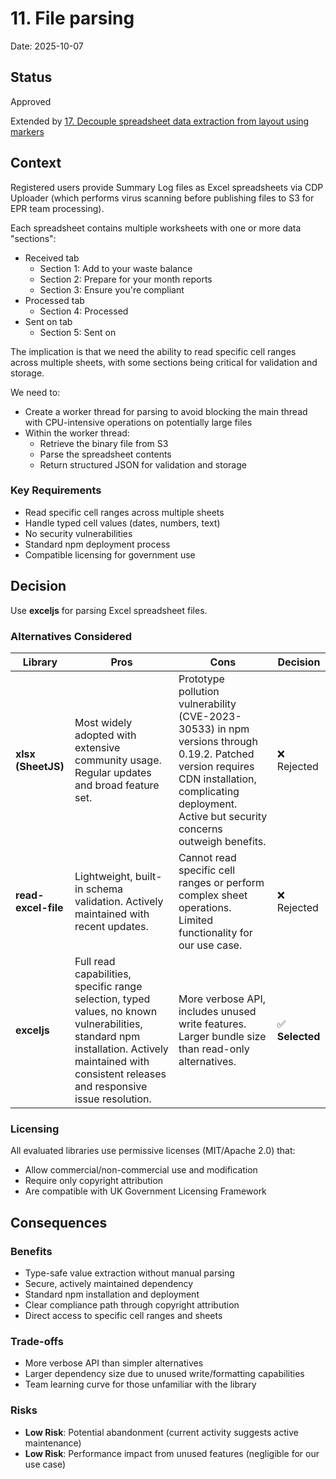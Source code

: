 # 11. File parsing

Date: 2025-10-07

## Status

Approved

Extended by [17. Decouple spreadsheet data extraction from layout using markers](0017-decouple-spreadsheet-data-extraction-from-layout-using-markers.md)

## Context

Registered users provide Summary Log files as Excel spreadsheets via CDP Uploader (which performs virus scanning before publishing files to S3 for EPR team processing).

Each spreadsheet contains multiple worksheets with one or more data "sections":

- Received tab
  - Section 1: Add to your waste balance
  - Section 2: Prepare for your month reports
  - Section 3: Ensure you're compliant
- Processed tab
  - Section 4: Processed
- Sent on tab
  - Section 5: Sent on

The implication is that we need the ability to read specific cell ranges across multiple sheets, with some sections being critical for validation and storage.

We need to:

- Create a worker thread for parsing to avoid blocking the main thread with CPU-intensive operations on potentially large files
- Within the worker thread:
  - Retrieve the binary file from S3
  - Parse the spreadsheet contents
  - Return structured JSON for validation and storage

### Key Requirements

- Read specific cell ranges across multiple sheets
- Handle typed cell values (dates, numbers, text)
- No security vulnerabilities
- Standard npm deployment process
- Compatible licensing for government use

## Decision

Use **exceljs** for parsing Excel spreadsheet files.

### Alternatives Considered

| Library             | Pros                                                                                                                                                                                               | Cons                                                                                                                                                                                                   | Decision        |
| ------------------- | -------------------------------------------------------------------------------------------------------------------------------------------------------------------------------------------------- | ------------------------------------------------------------------------------------------------------------------------------------------------------------------------------------------------------ | --------------- |
| **xlsx (SheetJS)**  | Most widely adopted with extensive community usage. Regular updates and broad feature set.                                                                                                         | Prototype pollution vulnerability (CVE-2023-30533) in npm versions through 0.19.2. Patched version requires CDN installation, complicating deployment. Active but security concerns outweigh benefits. | ❌ Rejected     |
| **read-excel-file** | Lightweight, built-in schema validation. Actively maintained with recent updates.                                                                                                                  | Cannot read specific cell ranges or perform complex sheet operations. Limited functionality for our use case.                                                                                          | ❌ Rejected     |
| **exceljs**         | Full read capabilities, specific range selection, typed values, no known vulnerabilities, standard npm installation. Actively maintained with consistent releases and responsive issue resolution. | More verbose API, includes unused write features. Larger bundle size than read-only alternatives.                                                                                                      | ✅ **Selected** |

### Licensing

All evaluated libraries use permissive licenses (MIT/Apache 2.0) that:

- Allow commercial/non-commercial use and modification
- Require only copyright attribution
- Are compatible with UK Government Licensing Framework

## Consequences

### Benefits

- Type-safe value extraction without manual parsing
- Secure, actively maintained dependency
- Standard npm installation and deployment
- Clear compliance path through copyright attribution
- Direct access to specific cell ranges and sheets

### Trade-offs

- More verbose API than simpler alternatives
- Larger dependency size due to unused write/formatting capabilities
- Team learning curve for those unfamiliar with the library

### Risks

- **Low Risk**: Potential abandonment (current activity suggests active maintenance)
- **Low Risk**: Performance impact from unused features (negligible for our use case)
